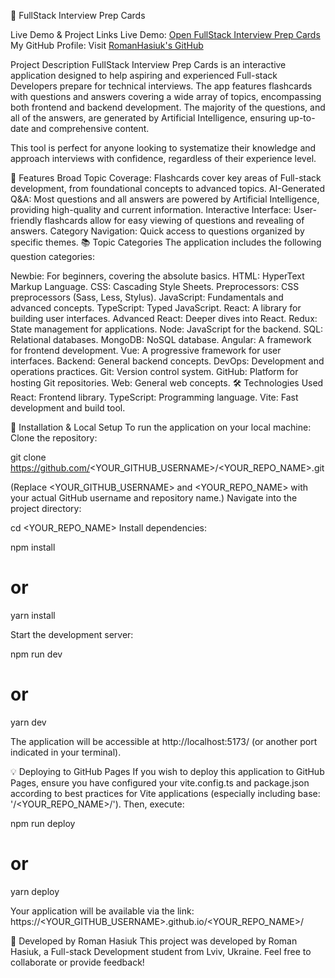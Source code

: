 🚀 FullStack Interview Prep Cards

Live Demo & Project Links
Live Demo: [Open FullStack Interview Prep Cards](https://RomanHasiuk.github.io/Quiz-card)
My GitHub Profile: Visit [RomanHasiuk's GitHub](https://github.com/RomanHasiuk)

Project Description
FullStack Interview Prep Cards is an interactive application designed to help aspiring and experienced Full-stack Developers prepare for technical interviews. The app features flashcards with questions and answers covering a wide array of topics, encompassing both frontend and backend development. The majority of the questions, and all of the answers, are generated by Artificial Intelligence, ensuring up-to-date and comprehensive content.

This tool is perfect for anyone looking to systematize their knowledge and approach interviews with confidence, regardless of their experience level.

🌟 Features
Broad Topic Coverage: Flashcards cover key areas of Full-stack development, from foundational concepts to advanced topics.
AI-Generated Q&A: Most questions and all answers are powered by Artificial Intelligence, providing high-quality and current information.
Interactive Interface: User-friendly flashcards allow for easy viewing of questions and revealing of answers.
Category Navigation: Quick access to questions organized by specific themes.
📚 Topic Categories
The application includes the following question categories:

Newbie: For beginners, covering the absolute basics.
HTML: HyperText Markup Language.
CSS: Cascading Style Sheets.
Preprocessors: CSS preprocessors (Sass, Less, Stylus).
JavaScript: Fundamentals and advanced concepts.
TypeScript: Typed JavaScript.
React: A library for building user interfaces.
Advanced React: Deeper dives into React.
Redux: State management for applications.
Node: JavaScript for the backend.
SQL: Relational databases.
MongoDB: NoSQL database.
Angular: A framework for frontend development.
Vue: A progressive framework for user interfaces.
Backend: General backend concepts.
DevOps: Development and operations practices.
Git: Version control system.
GitHub: Platform for hosting Git repositories.
Web: General web concepts.
🛠️ Technologies Used
React: Frontend library.
TypeScript: Programming language.
Vite: Fast development and build tool.

🚀 Installation & Local Setup
To run the application on your local machine:
Clone the repository:

git clone https://github.com/<YOUR_GITHUB_USERNAME>/<YOUR_REPO_NAME>.git

(Replace <YOUR_GITHUB_USERNAME> and <YOUR_REPO_NAME> with your actual GitHub username and repository name.)
Navigate into the project directory:

cd <YOUR_REPO_NAME>
Install dependencies:

npm install
# or
yarn install

Start the development server:

npm run dev
# or
yarn dev

The application will be accessible at http://localhost:5173/ (or another port indicated in your terminal).

💡 Deploying to GitHub Pages
If you wish to deploy this application to GitHub Pages, ensure you have configured your vite.config.ts and package.json according to best practices for Vite applications (especially including base: '/<YOUR_REPO_NAME>/'). Then, execute:

npm run deploy
# or
yarn deploy

Your application will be available via the link: https://<YOUR_GITHUB_USERNAME>.github.io/<YOUR_REPO_NAME>/

🤝 Developed by Roman Hasiuk
This project was developed by Roman Hasiuk, a Full-stack Development student from Lviv, Ukraine.
Feel free to collaborate or provide feedback!